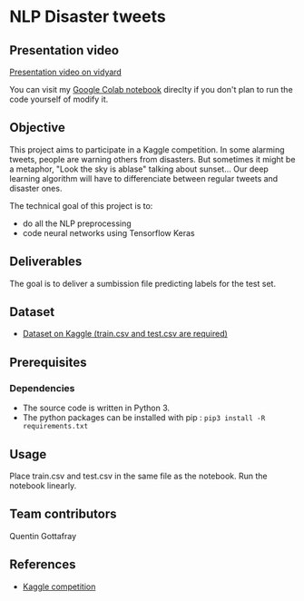 # NLP Disaster tweets

## Presentation video
[Presentation video on vidyard](https://share.vidyard.com/watch/z4SYhfGvp5HQqvbgdPZp5a?)

You can visit my [Google Colab notebook](https://colab.research.google.com/drive/1nK4y3Kl3Tw-wNLXcw7hM0FKhXHQkiqlg?usp=sharing) direclty if you don't plan to run the code yourself of modify it.

## Objective
This project aims to participate in a Kaggle competition. In some alarming tweets, people are warning others from disasters. But sometimes it might be a metaphor, "Look the sky is ablase" talking about sunset... Our deep learning algorithm will have to differenciate between regular tweets and disaster ones. 

The technical goal of this project is to:
- do all the NLP preprocessing
- code neural networks using Tensorflow Keras

## Deliverables
The goal is to deliver a sumbission file predicting labels for the test set.


## Dataset
* [Dataset on Kaggle (train.csv and test.csv are required)](https://www.kaggle.com/competitions/nlp-getting-started/overview/description)

## Prerequisites
### Dependencies
- The source code is written in Python 3.
- The python packages can be installed with pip : `pip3 install -R requirements.txt`

## Usage
Place train.csv and test.csv in the same file as the notebook. Run the notebook linearly. 

## Team contributors
Quentin Gottafray

## References
* [Kaggle competition](https://www.kaggle.com/competitions/nlp-getting-started/overview/description)

